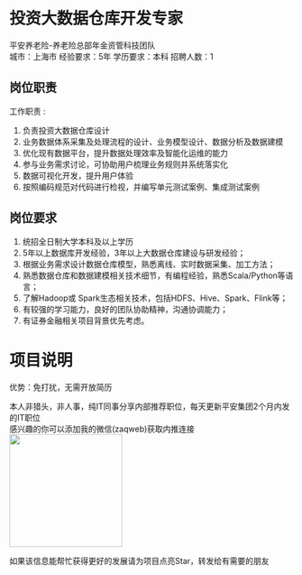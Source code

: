 # 投资大数据仓库开发专家
平安养老险-养老险总部年金资管科技团队  
城市：上海市 经验要求：5年 学历要求：本科  招聘人数：1

## 岗位职责
工作职责 :   
1. 负责投资大数据仓库设计   
2. 业务数据体系采集及处理流程的设计、业务模型设计、数据分析及数据建模   
3. 优化现有数据平台，提升数据处理效率及智能化运维的能力   
4. 参与业务需求讨论，可协助用户梳理业务规则并系统落实化   
5. 数据可视化开发，提升用户体验   
6. 按照编码规范对代码进行检视，并编写单元测试案例、集成测试案例

## 岗位要求
1. 统招全日制大学本科及以上学历   
2.  5年以上数据库开发经验，3年以上大数据仓库建设与研发经验；    
3.  根据业务需求设计数据仓库模型，熟悉离线、实时数据采集、加工方法；   
4.  熟悉数据仓库和数据建模相关技术细节，有编程经验，熟悉Scala/Python等语言；   
5.  了解Hadoop或 Spark生态相关技术，包括HDFS、Hive、Spark、Flink等；   
6.  有较强的学习能力，良好的团队协助精神，沟通协调能力；    
7.  有证券金融相关项目背景优先考虑。

# 项目说明

优势：免打扰，无需开放简历

本人非猎头，非人事，纯IT同事分享内部推荐职位，每天更新平安集团2个月内发的IT职位  
感兴趣的你可以添加我的微信(zaqweb)获取内推连接  
<img src="https://github.com/zaqweb/PA-IT-JOBS/blob/master/WechatICode.jpeg"  height="200" width="200">

如果该信息能帮忙获得更好的发展请为项目点亮Star，转发给有需要的朋友




